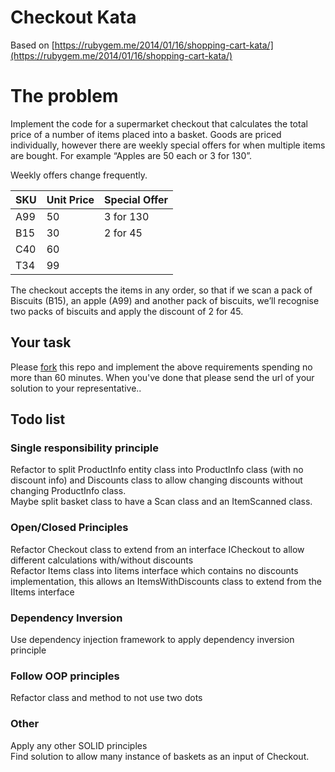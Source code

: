 # Checkout Kata

Based on [https://rubygem.me/2014/01/16/shopping-cart-kata/](https://rubygem.me/2014/01/16/shopping-cart-kata/)


# The problem
Implement the code for a supermarket checkout that calculates the total price of a number of items placed into a basket. Goods are priced individually, however there are weekly special offers for when multiple items are bought. For example “Apples are 50 each or 3 for 130”.

Weekly offers change frequently.


|         SKU    |Unit Price                          |Special Offer
|----------------|-------------------------------|-----------------------------|
|A99|50|3 for 130|
|B15|30|2 for 45|
|C40|60||
|T34|99||




The checkout accepts the items in any order, so that if we scan a pack of Biscuits (B15), an apple (A99) and another pack of biscuits, we’ll recognise two packs of biscuits and apply the discount of 2 for 45.



## Your task

Please [fork](https://help.github.com/en/github/getting-started-with-github/fork-a-repo) this repo and implement the above requirements spending no more than 60 minutes. When you've done that please send the url of your solution to your representative..

## Todo list  
  
### Single responsibility principle  
Refactor to split ProductInfo entity class into ProductInfo class (with no discount info) and Discounts class to allow changing discounts without changing ProductInfo class.  
Maybe split basket class to have a Scan class and an ItemScanned class.  

### Open/Closed Principles  
Refactor Checkout class to extend from an interface ICheckout to allow different calculations with/without discounts  
Refactor Items class into Iitems interface which contains no discounts implementation, this allows an ItemsWithDiscounts class to extend from the IItems interface  

### Dependency Inversion  
Use dependency injection framework to apply dependency inversion principle

### Follow OOP principles  
Refactor class and method to not use two dots   

### Other  
Apply any other SOLID principles  
Find solution to allow many instance of baskets as an input of Checkout.
